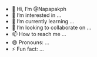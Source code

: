 - 👋 Hi, I’m @Napapakph
- 👀 I’m interested in ...
- 🌱 I’m currently learning ...
- 💞️ I’m looking to collaborate on ...
- 📫 How to reach me ...
- 😄 Pronouns: ...
- ⚡ Fun fact: ...

<!---
Napapakph/Napapakph is a ✨ special ✨ repository because its `README.md` (this file) appears on your GitHub profile.
You can click the Preview link to take a look at your changes.
--->
